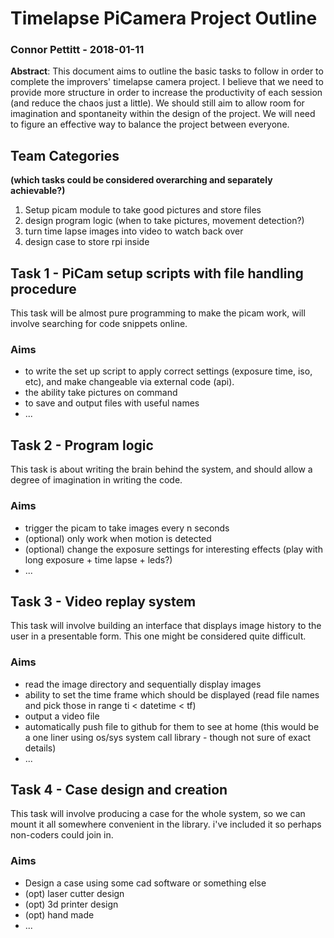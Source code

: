 # Timelapse PiCamera Project Outline
### Connor Pettitt - 2018-01-11
**Abstract**: This document aims to outline the basic tasks to follow in order to complete the improvers' timelapse camera project. I believe that we need to provide more structure in order to increase the productivity of each session (and reduce the chaos just a little). We should still aim to allow room for imagination and spontaneity within the design of the project. We will need to figure an effective way to balance the project between everyone.

## Team Categories 
**(which tasks could be considered overarching and separately achievable?)**

1. Setup picam module to take good pictures and store files
2. design program logic (when to take pictures, movement detection?)
3. turn time lapse images into video to watch back over
4. design case to store rpi inside

## Task 1 - PiCam setup scripts with file handling procedure
This task will be almost pure programming to make the picam work, will involve searching for code snippets online. 
### Aims
- to write the set up script to apply correct settings (exposure time, iso, etc), and make changeable via external code (api). 
- the ability take pictures on command 
- to save and output files with useful names
- ...

## Task 2 - Program logic 
This task is about writing the brain behind the system, and should allow a degree of imagination in writing the code. 
### Aims
- trigger the picam to take images every n seconds
- (optional) only work when motion is detected
- (optional) change the exposure settings for interesting effects (play with long exposure + time lapse + leds?)
- ...

## Task 3 - Video replay system
This task will involve building an interface that displays image history to the user in a presentable form. This one might be considered quite difficult.
### Aims
- read the image directory and sequentially display images
- ability to set the time frame which should be displayed (read file names and pick those in range ti < datetime < tf)
- output a video file
- automatically push file to github for them to see at home (this would be a one liner using os/sys system call library - though not sure of exact details)
- ...

## Task 4 - Case design and creation
This task will involve producing a case for the whole system, so we can mount it all somewhere convenient in the library. i've included it so perhaps non-coders could join in. 
### Aims
- Design a case using some cad software or something else
- (opt) laser cutter design
- (opt) 3d printer design
- (opt) hand made
- ...
